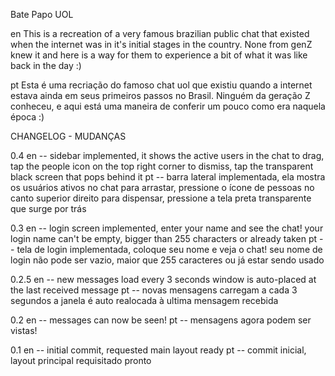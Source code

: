 Bate Papo UOL

en
This is a recreation of a very famous brazilian public chat that existed when the internet was in it's initial stages in the country.
None from genZ knew it and here is a way for them to experience a bit of what it was like back in the day :)

pt
Esta é uma recriação do famoso chat uol que existiu quando a internet estava ainda em seus primeiros passos no Brasil.
Ninguém da geração Z conheceu, e aqui está uma maneira de conferir um pouco como era naquela época :)

CHANGELOG - MUDANÇAS

0.4
en --
sidebar implemented, it shows the active users in the chat
to drag, tap the people icon on the top right corner
to dismiss, tap the transparent black screen that pops behind it
pt --
barra lateral implementada, ela mostra os usuários ativos no chat
para arrastar, pressione o ícone de pessoas no canto superior direito
para dispensar, pressione a tela preta transparente que surge por trás

0.3
en --
login screen implemented, enter your name and see the chat!
your login name can't be empty, bigger than 255 characters or already taken
pt --
tela de login implementada, coloque seu nome e veja o chat!
seu nome de login não pode ser vazio, maior que 255 caracteres ou já estar sendo usado

0.2.5
en --
new messages load every 3 seconds
window is auto-placed at the last received message
pt --
novas mensagens carregam a cada 3 segundos
a janela é auto realocada à ultima mensagem recebida

0.2
en --
messages can now be seen!
pt --
mensagens agora podem ser vistas!

0.1
en --
initial commit, requested main layout ready
pt --
commit inicial, layout principal requisitado pronto